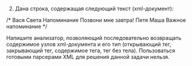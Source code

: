 2.  Дана строка, содержащая следующий текст (xml-документ): 
 
/*<notes> 
   <note id = "1"> 
       <to>Вася</to> 
       <from>Света</from> 
       <heading>Напоминание</heading> 
       <body>Позвони мне завтра!</body> 
   </note> 
   <note id = "2"> 
       <to>Петя</to> 
       <from>Маша</from> 
       <heading>Важное напоминание</heading> 
       <body/> 
   </note> 
</notes> */
 
Напишите  анализатор,  позволяющий последовательно возвращать  содержимое  узлов xml-документа  и  его  тип  (открывающий 
тег,  закрывающий  тег,  содержимое  тега,  тег  без  тела).  Пользоваться  готовыми  парсерами  XML  для  решения  данной  задачи 
нельзя. 